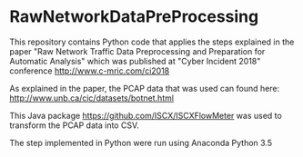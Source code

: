 # RawNetworkDataPreProcessing


This repository contains Python code that applies the steps explained in the paper "Raw Network Traffic Data Preprocessing and Preparation for Automatic Analysis" which was published at "Cyber Incident 2018" conference http://www.c-mric.com/ci2018

As explained in the paper, the PCAP data that was used can found here: http://www.unb.ca/cic/datasets/botnet.html

This Java package https://github.com/ISCX/ISCXFlowMeter was used to transform the PCAP data into CSV.

The step implemented in Python were run using Anaconda Python 3.5
